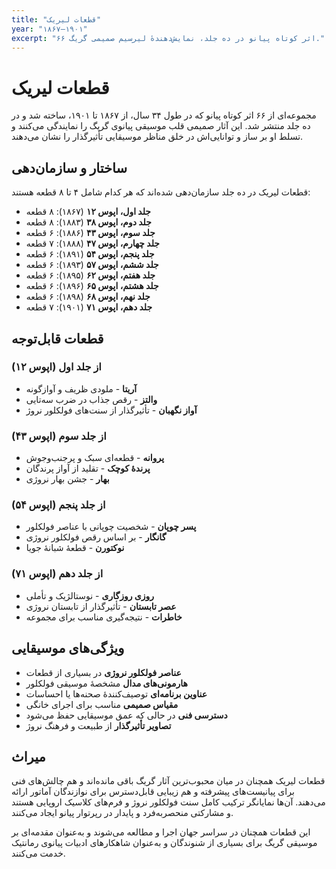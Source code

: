 ```yaml
---
title: "قطعات لیریک"
year: "۱۸۶۷–۱۹۰۱"
excerpt: "۶۶ اثر کوتاه پیانو در ده جلد، نمایش‌دهندهٔ لیرسیم صمیمی گریگ."
---
```


# قطعات لیریک

مجموعه‌ای از ۶۶ اثر کوتاه پیانو که در طول ۳۴ سال، از ۱۸۶۷ تا ۱۹۰۱، ساخته شد و در ده جلد منتشر شد. این آثار صمیمی قلب موسیقی پیانوی گریگ را نمایندگی می‌کنند و تسلط او بر ساز و توانایی‌اش در خلق مناظر موسیقایی تأثیرگذار را نشان می‌دهند.

## ساختار و سازمان‌دهی

قطعات لیریک در ده جلد سازمان‌دهی شده‌اند که هر کدام شامل ۴ تا ۸ قطعه هستند:

- **جلد اول، اپوس ۱۲** (۱۸۶۷): ۸ قطعه
- **جلد دوم، اپوس ۳۸** (۱۸۸۳): ۸ قطعه
- **جلد سوم، اپوس ۴۳** (۱۸۸۶): ۶ قطعه
- **جلد چهارم، اپوس ۴۷** (۱۸۸۸): ۷ قطعه
- **جلد پنجم، اپوس ۵۴** (۱۸۹۱): ۶ قطعه
- **جلد ششم، اپوس ۵۷** (۱۸۹۳): ۶ قطعه
- **جلد هفتم، اپوس ۶۲** (۱۸۹۵): ۶ قطعه
- **جلد هشتم، اپوس ۶۵** (۱۸۹۶): ۶ قطعه
- **جلد نهم، اپوس ۶۸** (۱۸۹۸): ۶ قطعه
- **جلد دهم، اپوس ۷۱** (۱۹۰۱): ۷ قطعه

## قطعات قابل‌توجه

### از جلد اول (اپوس ۱۲)
- **آریتا** - ملودی ظریف و آوازگونه
- **والتز** - رقص جذاب در ضرب سه‌تایی
- **آواز نگهبان** - تأثیرگذار از سنت‌های فولکلور نروژ

### از جلد سوم (اپوس ۴۳)
- **پروانه** - قطعه‌ای سبک و پرجنب‌وجوش
- **پرندهٔ کوچک** - تقلید از آواز پرندگان
- **بهار** - جشن بهار نروژی

### از جلد پنجم (اپوس ۵۴)
- **پسر چوپان** - شخصیت چوپانی با عناصر فولکلور
- **گانگار** - بر اساس رقص فولکلور نروژی
- **نوکتورن** - قطعهٔ شبانهٔ جویا

### از جلد دهم (اپوس ۷۱)
- **روزی روزگاری** - نوستالژیک و تأملی
- **عصر تابستان** - تأثیرگذار از تابستان نروژی
- **خاطرات** - نتیجه‌گیری مناسب برای مجموعه

## ویژگی‌های موسیقایی

- **عناصر فولکلور نروژی** در بسیاری از قطعات
- **هارمونی‌های مدال** مشخصهٔ موسیقی فولکلور
- **عناوین برنامه‌ای** توصیف‌کنندهٔ صحنه‌ها یا احساسات
- **مقیاس صمیمی** مناسب برای اجرای خانگی
- **دسترسی فنی** در حالی که عمق موسیقایی حفظ می‌شود
- **تصاویر تأثیرگذار** از طبیعت و فرهنگ نروژ

## میراث

قطعات لیریک همچنان در میان محبوب‌ترین آثار گریگ باقی مانده‌اند و هم چالش‌های فنی برای پیانیست‌های پیشرفته و هم زیبایی قابل‌دسترس برای نوازندگان آماتور ارائه می‌دهند. آن‌ها نمایانگر ترکیب کامل سنت فولکلور نروژ و فرم‌های کلاسیک اروپایی هستند و مشارکتی منحصربه‌فرد و پایدار در رپرتوار پیانو ایجاد می‌کنند.

این قطعات همچنان در سراسر جهان اجرا و مطالعه می‌شوند و به‌عنوان مقدمه‌ای بر موسیقی گریگ برای بسیاری از شنوندگان و به‌عنوان شاهکارهای ادبیات پیانوی رمانتیک خدمت می‌کنند.
